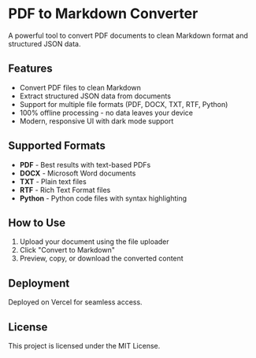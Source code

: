 # PDF to Markdown Converter

A powerful tool to convert PDF documents to clean Markdown format and structured JSON data.

## Features

- Convert PDF files to clean Markdown
- Extract structured JSON data from documents
- Support for multiple file formats (PDF, DOCX, TXT, RTF, Python)
- 100% offline processing - no data leaves your device
- Modern, responsive UI with dark mode support

## Supported Formats

- **PDF** - Best results with text-based PDFs
- **DOCX** - Microsoft Word documents
- **TXT** - Plain text files
- **RTF** - Rich Text Format files
- **Python** - Python code files with syntax highlighting

## How to Use

1. Upload your document using the file uploader
2. Click "Convert to Markdown"
3. Preview, copy, or download the converted content

## Deployment

Deployed on Vercel for seamless access.

## License

This project is licensed under the MIT License.